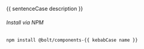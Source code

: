 {{ sentenceCase description }}

###### Install via NPM

```
npm install @bolt/components-{{ kebabCase name }}
```
